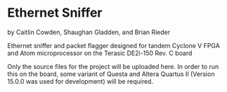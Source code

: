 # Ethernet Sniffer

by Caitlin Cowden, Shaughan Gladden, and Brian Rieder

Ethernet sniffer and packet flagger designed for tandem Cyclone V FPGA and Atom microprocessor on the Terasic DE2i-150 Rev. C board

Only the source files for the project will be uploaded here. In order to run this on the board, some variant of Questa and Altera Quartus II (Version 15.0.0 was used for development) will be required.
